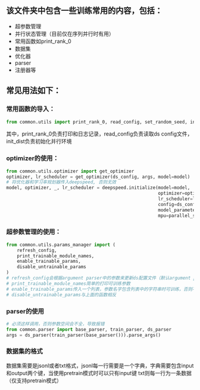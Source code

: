 ## 该文件夹中包含一些训练常用的内容，包括：
- 超参数管理
- 并行状态管理（目前仅在序列并行时有用）
- 常用函数如print_rank_0
- 数据集
- 优化器
- parser
- 注册器等

## 常见用法如下：
### 常用函数的导入：
```python
from common.utils import print_rank_0, read_config, set_random_seed, init_dist
```
其中，print_rank_0负责打印和日志记录，read_config负责读取ds config文件，init_dist负责初始化并行环境
### optimizer的使用：
```python
from common.utils.optimizer import get_optimizer
optimizer, lr_scheduler = get_optimizer(ds_config, args, model=model)
# 将优化器和学习率规划器传入deepspeed, 否则无效
model, optimizer, _, lr_scheduler = deepspeed.initialize(model=model, 
                                                         optimizer=optimizer,
                                                         lr_scheduler=lr_scheduler,
                                                         config=ds_config,
                                                         model_parameters=[p for p in model.parameters() if p.requires_grad],
                                                         mpu=parallel_states)
```
### 超参数管理的使用：
```python
from common.utils.params_manager import (
    refresh_config, 
    print_trainable_module_names, 
    enable_trainable_params, 
    disable_untrainable_params
)
# refresh_config会根据argument parser中的参数来更新ds配置文件（默认argument parser中参数优先级最高）
# print_trainable_module_names简单的打印可训练参数
# enable_trainable_params传入一个列表，参数名字包含列表中的字符串时可训练，否则不可
# disable_untrainable_params与上面的函数相反
```
### parser的使用
```python
# 必须这样调用，否则参数空间会不全，导致报错
from common.parser import base_parser, train_parser, ds_parser
args = ds_parser(train_parser(base_parser())).parse_args()
```
    
### 数据集的格式
数据集需要是jsonl或者txt格式，jsonl每一行需要是一个字典，字典需要包含input和output两个键，当使用pretrain模式时可以只有input键
txt则每一行为一条数据（仅支持pretrain模式）